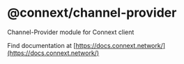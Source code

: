 # @connext/channel-provider

Channel-Provider module for Connext client

Find documentation at [https://docs.connext.network/](https://docs.connext.network/)
